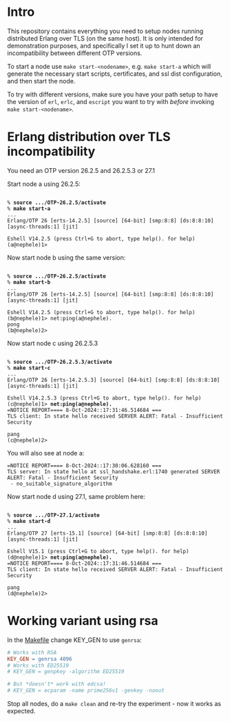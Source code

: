 # Intro

This repository contains everything you need to setup nodes running
distributed Erlang over TLS (on the same host). It is only intended
for demonstration purposes, and specifically I set it up to hunt down
an incompatibility between different OTP versions.

To start a node use `make start-<nodename>`, e.g. `make start-a` which
will generate the necessary start scripts, certificates, and ssl dist
configuration, and then start the node.

To try with different versions, make sure you have your path setup to
have the version of `erl`, `erlc`, and `escript` you want to try with
_before_ invoking `make start-<nodename>`.

# Erlang distribution over TLS incompatibility

You need an OTP version 26.2.5 and 26.2.5.3 or 27.1

Start node a using 26.2.5:

<pre><code>
% <b>source .../OTP-26.2.5/activate</b>
% <b>make start-a</b>
...
Erlang/OTP 26 [erts-14.2.5] [source] [64-bit] [smp:8:8] [ds:8:8:10] [async-threads:1] [jit]

Eshell V14.2.5 (press Ctrl+G to abort, type help(). for help)
(a@nephele)1>
</code></pre>

Now start node b using the same version:

<pre><code>
% <b>source .../OTP-26.2.5/activate</b>
% <b>make start-b</b>
...
Erlang/OTP 26 [erts-14.2.5] [source] [64-bit] [smp:8:8] [ds:8:8:10] [async-threads:1] [jit]

Eshell V14.2.5 (press Ctrl+G to abort, type help(). for help)
(b@nephele)1> net:ping(a@nephele).
pong
(b@nephele)2>
</code></pre>

Now start node c using 26.2.5.3

<pre><code>
% <b>source .../OTP-26.2.5.3/activate</b>
% <b>make start-c</b>
...
Erlang/OTP 26 [erts-14.2.5.3] [source] [64-bit] [smp:8:8] [ds:8:8:10] [async-threads:1] [jit]

Eshell V14.2.5.3 (press Ctrl+G to abort, type help(). for help)
(c@nephele)1> <b>net:ping(a@nephele).</b>
=NOTICE REPORT==== 8-Oct-2024::17:31:46.514684 ===
TLS client: In state hello received SERVER ALERT: Fatal - Insufficient Security

pang
(c@nephele)2>
</code></pre>

You will also see at node a:

```
=NOTICE REPORT==== 8-Oct-2024::17:30:06.628160 ===
TLS server: In state hello at ssl_handshake.erl:1740 generated SERVER ALERT: Fatal - Insufficient Security
 - no_suitable_signature_algorithm
```

Now start node d using 27.1, same problem here:

<pre><code>
% <b>source .../OTP-27.1/activate</b>
% <b>make start-d</b>
...
Erlang/OTP 27 [erts-15.1] [source] [64-bit] [smp:8:8] [ds:8:8:10] [async-threads:1] [jit]

Eshell V15.1 (press Ctrl+G to abort, type help(). for help)
(d@nephele)1> <b>net:ping(a@nephele).</b>
=NOTICE REPORT==== 8-Oct-2024::17:31:46.514684 ===
TLS client: In state hello received SERVER ALERT: Fatal - Insufficient Security

pang
(d@nephele)2>
</code></pre>

# Working variant using rsa

In the [Makefile](./Makefile) change KEY_GEN to use `genrsa`:

```Makefile
# Works with RSA
KEY_GEN = genrsa 4096
# Works with ED25519
# KEY_GEN = genpkey -algorithm ED25519

# But *doesn't* work with edcsa!
# KEY_GEN = ecparam -name prime256v1 -genkey -noout
```

Stop all nodes, do a `make clean` and re-try the experiment - now it
works as expected.
